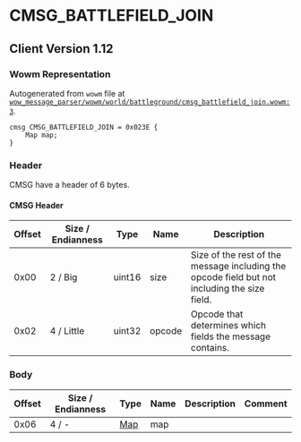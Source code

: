# CMSG_BATTLEFIELD_JOIN

## Client Version 1.12

### Wowm Representation

Autogenerated from `wowm` file at [`wow_message_parser/wowm/world/battleground/cmsg_battlefield_join.wowm:3`](https://github.com/gtker/wow_messages/tree/main/wow_message_parser/wowm/world/battleground/cmsg_battlefield_join.wowm#L3).
```rust,ignore
cmsg CMSG_BATTLEFIELD_JOIN = 0x023E {
    Map map;
}
```
### Header

CMSG have a header of 6 bytes.

#### CMSG Header

| Offset | Size / Endianness | Type   | Name   | Description |
| ------ | ----------------- | ------ | ------ | ----------- |
| 0x00   | 2 / Big           | uint16 | size   | Size of the rest of the message including the opcode field but not including the size field.|
| 0x02   | 4 / Little        | uint32 | opcode | Opcode that determines which fields the message contains.|

### Body

| Offset | Size / Endianness | Type | Name | Description | Comment |
| ------ | ----------------- | ---- | ---- | ----------- | ------- |
| 0x06 | 4 / - | [Map](map.md) | map |  |  |

